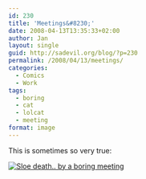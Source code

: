 ```yaml
---
id: 230
title: 'Meetings&#8230;'
date: 2008-04-13T13:35:33+02:00
author: Jan
layout: single
guid: http://sadevil.org/blog/?p=230
permalink: /2008/04/13/meetings/
categories:
  - Comics
  - Work
tags:
  - boring
  - cat
  - lolcat
  - meeting
format: image
---
```

This is sometimes so very true:

<a href="http://icanhascheezburger.com/2008/04/11/funny-pictures-sloe-death-by-a-boring-meeting/" target="_blank"><img src="https://kcore.org/wp-content/uploads/2008/02/funny_pictures_cat_sleeps_boring_meeting.jpg" alt="Sloe death.. by a boring meeting" /></a>